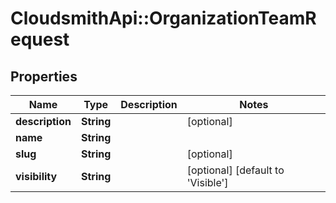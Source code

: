 # CloudsmithApi::OrganizationTeamRequest

## Properties
Name | Type | Description | Notes
------------ | ------------- | ------------- | -------------
**description** | **String** |  | [optional] 
**name** | **String** |  | 
**slug** | **String** |  | [optional] 
**visibility** | **String** |  | [optional] [default to &#39;Visible&#39;]



